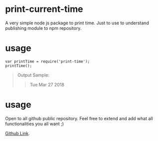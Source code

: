 # print-current-time
A very simple node js package to print time. Just to use to understand publishing module to npm repository.

# usage
```
var printTime = require('print-time');
printTime();
```
> Output Sample:
> > Tue Mar 27 2018

# usage
Open to all github public repository. Feel free to extend and add what all functionalities you all want ;)

[Github Link](https://github.com/vivekchandra007/print-current-time.git "Github repository").